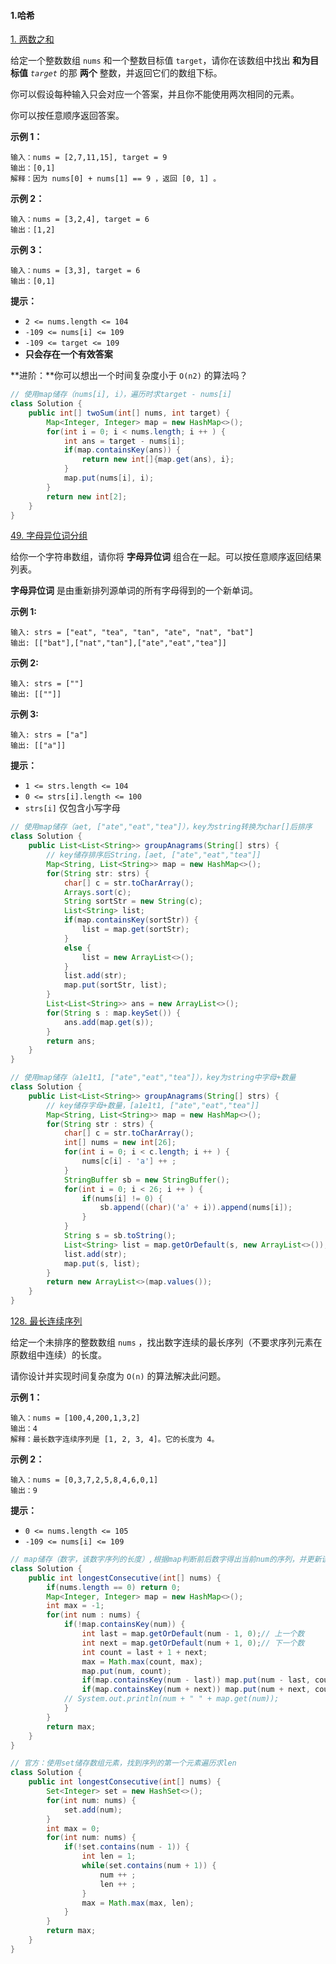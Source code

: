 #### 1.哈希

[1. 两数之和](https://leetcode.cn/problems/two-sum/)

给定一个整数数组 `nums` 和一个整数目标值 `target`，请你在该数组中找出 **和为目标值** *`target`* 的那 **两个** 整数，并返回它们的数组下标。

你可以假设每种输入只会对应一个答案，并且你不能使用两次相同的元素。

你可以按任意顺序返回答案。

**示例 1：**

```
输入：nums = [2,7,11,15], target = 9
输出：[0,1]
解释：因为 nums[0] + nums[1] == 9 ，返回 [0, 1] 。
```

**示例 2：**

```
输入：nums = [3,2,4], target = 6
输出：[1,2]
```

**示例 3：**

```
输入：nums = [3,3], target = 6
输出：[0,1]
```

**提示：**

- `2 <= nums.length <= 104`
- `-109 <= nums[i] <= 109`
- `-109 <= target <= 109`
- **只会存在一个有效答案**

 **进阶：**你可以想出一个时间复杂度小于 `O(n2)` 的算法吗？

```java
// 使用map储存（nums[i], i），遍历时求target - nums[i]
class Solution {
    public int[] twoSum(int[] nums, int target) {
        Map<Integer, Integer> map = new HashMap<>();
        for(int i = 0; i < nums.length; i ++ ) {
            int ans = target - nums[i];
            if(map.containsKey(ans)) {
                return new int[]{map.get(ans), i};
            }
            map.put(nums[i], i);
        }
        return new int[2];
    }
}
```

[49. 字母异位词分组](https://leetcode.cn/problems/group-anagrams/)

给你一个字符串数组，请你将 **字母异位词** 组合在一起。可以按任意顺序返回结果列表。

**字母异位词** 是由重新排列源单词的所有字母得到的一个新单词。

**示例 1:**

```
输入: strs = ["eat", "tea", "tan", "ate", "nat", "bat"]
输出: [["bat"],["nat","tan"],["ate","eat","tea"]]
```

**示例 2:**

```
输入: strs = [""]
输出: [[""]]
```

**示例 3:**

```
输入: strs = ["a"]
输出: [["a"]]
```

**提示：**

- `1 <= strs.length <= 104`
- `0 <= strs[i].length <= 100`
- `strs[i]` 仅包含小写字母

```java
// 使用map储存（aet, ["ate","eat","tea"]），key为string转换为char[]后排序
class Solution {
    public List<List<String>> groupAnagrams(String[] strs) {
        // key储存排序后String，[aet, ["ate","eat","tea"]]
        Map<String, List<String>> map = new HashMap<>();
        for(String str: strs) {
            char[] c = str.toCharArray();
            Arrays.sort(c);
            String sortStr = new String(c);
            List<String> list;
            if(map.containsKey(sortStr)) {
                list = map.get(sortStr);
            }
            else {
                list = new ArrayList<>();
            }
            list.add(str);
            map.put(sortStr, list);
        }
        List<List<String>> ans = new ArrayList<>();
        for(String s : map.keySet()) {
            ans.add(map.get(s));
        }
        return ans;
    }
}

// 使用map储存（a1e1t1, ["ate","eat","tea"]），key为string中字母+数量
class Solution {
    public List<List<String>> groupAnagrams(String[] strs) {
        // key储存字母+数量，[a1e1t1, ["ate","eat","tea"]]
        Map<String, List<String>> map = new HashMap<>();
        for(String str : strs) {
            char[] c = str.toCharArray();
            int[] nums = new int[26];
            for(int i = 0; i < c.length; i ++ ) {
                nums[c[i] - 'a'] ++ ;
            }
            StringBuffer sb = new StringBuffer();
            for(int i = 0; i < 26; i ++ ) {
                if(nums[i] != 0) {
                    sb.append((char)('a' + i)).append(nums[i]);
                }
            }
            String s = sb.toString();
            List<String> list = map.getOrDefault(s, new ArrayList<>());
            list.add(str);
            map.put(s, list);
        }
        return new ArrayList<>(map.values());
    }
}
```

[128. 最长连续序列](https://leetcode.cn/problems/longest-consecutive-sequence/)

给定一个未排序的整数数组 `nums` ，找出数字连续的最长序列（不要求序列元素在原数组中连续）的长度。

请你设计并实现时间复杂度为 `O(n)` 的算法解决此问题。

**示例 1：**

```
输入：nums = [100,4,200,1,3,2]
输出：4
解释：最长数字连续序列是 [1, 2, 3, 4]。它的长度为 4。
```

**示例 2：**

```
输入：nums = [0,3,7,2,5,8,4,6,0,1]
输出：9
```

**提示：**

- `0 <= nums.length <= 105`
- `-109 <= nums[i] <= 109`

```java
// map储存（数字，该数字序列的长度）,根据map判断前后数字得出当前num的序列，并更新该num序列的前端与后端
class Solution {
    public int longestConsecutive(int[] nums) {
        if(nums.length == 0) return 0;
        Map<Integer, Integer> map = new HashMap<>();
        int max = -1;
        for(int num : nums) {
            if(!map.containsKey(num)) {
                int last = map.getOrDefault(num - 1, 0);// 上一个数
                int next = map.getOrDefault(num + 1, 0);// 下一个数
                int count = last + 1 + next;
                max = Math.max(count, max);
                map.put(num, count);
                if(map.containsKey(num - last)) map.put(num - last, count);// 更新序列的前端
                if(map.containsKey(num + next)) map.put(num + next, count);// 更新序列的后端
            // System.out.println(num + " " + map.get(num));
            }
        }
        return max;
    }
}

// 官方：使用set储存数组元素，找到序列的第一个元素遍历求len
class Solution {
    public int longestConsecutive(int[] nums) {
        Set<Integer> set = new HashSet<>();
        for(int num: nums) {
            set.add(num);
        }
        int max = 0;
        for(int num: nums) {
            if(!set.contains(num - 1)) {
                int len = 1;
                while(set.contains(num + 1)) {
                    num ++ ;
                    len ++ ;
                }
                max = Math.max(max, len);
            }
        }
        return max;
    }
}
```

